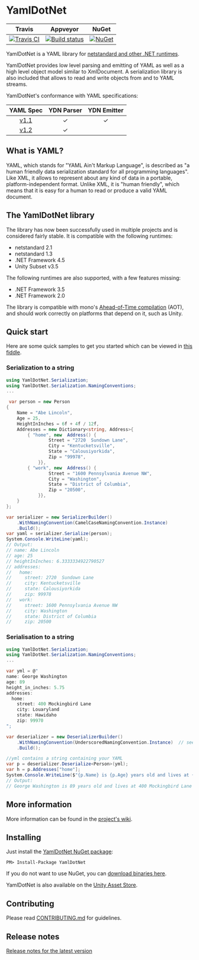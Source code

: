 # YamlDotNet

| Travis | Appveyor | NuGet |
|--------|----------|-------|
|[![Travis CI](https://travis-ci.org/aaubry/YamlDotNet.svg?branch=master)](https://travis-ci.org/aaubry/YamlDotNet/builds#)|[![Build status](https://ci.appveyor.com/api/projects/status/github/aaubry/yamldotnet?svg=true)](https://ci.appveyor.com/project/aaubry/yamldotnet/branch/master)|  [![NuGet](https://img.shields.io/nuget/v/YamlDotNet.svg)](https://www.nuget.org/packages/YamlDotNet/)


YamlDotNet is a YAML library for [netstandard and other .NET runtimes](#the-yamldotnet-library).

YamlDotNet provides low level parsing and emitting of YAML as well as a high level object model similar to XmlDocument. A serialization library is also included that allows to read and write objects from and to YAML streams.

YamlDotNet's conformance with YAML specifications:

|            YAML Spec                | YDN Parser | YDN Emitter |
|:-----------------------------------:|:----------:|:-----------:|
|  [v1.1](https://yaml.org/spec/1.1/)  |     ✓      |      ✓      |
|  [v1.2](https://yaml.org/spec/1.2/spec.html)  |     ✓      |             |


## What is YAML?

YAML, which stands for "YAML Ain't Markup Language", is described as "a human friendly data serialization standard for all programming languages". Like XML, it allows to represent about any kind of data in a portable, platform-independent format. Unlike XML, it is "human friendly", which means that it is easy for a human to read or produce a valid YAML document.

## The YamlDotNet library

The library has now been successfully used in multiple projects and is considered fairly stable. It is compatible with the following runtimes:

* netstandard 2.1
* netstandard 1.3
* .NET Framework 4.5
* Unity Subset v3.5

The following runtimes are also supported, with a few features missing:

* .NET Framework 3.5
* .NET Framework 2.0

The library is compatible with mono's [Ahead-of-Time compilation](https://www.mono-project.com/docs/advanced/aot/) (AOT), and should work correctly on platforms that depend on it, such as Unity.

## Quick start

Here are some quick samples to get you started which can be viewed in [this fiddle](https://dotnetfiddle.net/CQ7ZKi).

### Serialization to a string

```c#
using YamlDotNet.Serialization;
using YamlDotNet.Serialization.NamingConventions;
...

 var person = new Person
{
    Name = "Abe Lincoln",
    Age = 25,
    HeightInInches = 6f + 4f / 12f,
    Addresses = new Dictionary<string, Address>{
        { "home", new  Address() {
                Street = "2720  Sundown Lane",
                City = "Kentucketsville",
                State = "Calousiyorkida",
                Zip = "99978",
            }},
        { "work", new  Address() {
                Street = "1600 Pennsylvania Avenue NW",
                City = "Washington",
                State = "District of Columbia",
                Zip = "20500",
            }},
    }
};

var serializer = new SerializerBuilder()
    .WithNamingConvention(CamelCaseNamingConvention.Instance)
    .Build();
var yaml = serializer.Serialize(person);
System.Console.WriteLine(yaml);
// Output: 
// name: Abe Lincoln
// age: 25
// heightInInches: 6.3333334922790527
// addresses:
//   home:
//     street: 2720  Sundown Lane
//     city: Kentucketsville
//     state: Calousiyorkida
//     zip: 99978
//   work:
//     street: 1600 Pennsylvania Avenue NW
//     city: Washington
//     state: District of Columbia
//     zip: 20500
```

### Serialisation to a string

```c#
using YamlDotNet.Serialization;
using YamlDotNet.Serialization.NamingConventions;
...

var yml = @"
name: George Washington
age: 89
height_in_inches: 5.75
addresses:
  home:
    street: 400 Mockingbird Lane
    city: Louaryland
    state: Hawidaho
    zip: 99970
";

var deserializer = new DeserializerBuilder()
    .WithNamingConvention(UnderscoredNamingConvention.Instance)  // see height_in_inches in sample yml 
    .Build();

//yml contains a string containing your YAML
var p = deserializer.Deserialize<Person>(yml);
var h = p.Addresses["home"];
System.Console.WriteLine($"{p.Name} is {p.Age} years old and lives at {h.Street} in {h.City}, {h.State}.");
// Output:
// George Washington is 89 years old and lives at 400 Mockingbird Lane in Louaryland, Hawidaho.
```

## More information

More information can be found in the [project's wiki](https://github.com/aaubry/YamlDotNet/wiki).

## Installing

Just install the [YamlDotNet NuGet package](http://www.nuget.org/packages/YamlDotNet/):

```
PM> Install-Package YamlDotNet
```

If you do not want to use NuGet, you can [download binaries here](https://ci.appveyor.com/project/aaubry/yamldotnet).

YamlDotNet is also available on the [Unity Asset Store](https://www.assetstore.unity3d.com/en/#!/content/36292).

## Contributing

Please read [CONTRIBUTING.md](CONTRIBUTING.md) for guidelines.

## Release notes

[Release notes for the latest version](RELEASE_NOTES.md)
